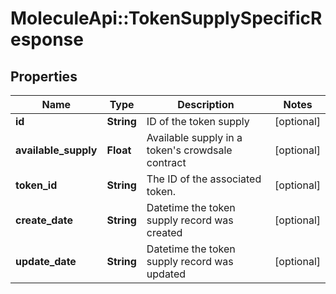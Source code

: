 # MoleculeApi::TokenSupplySpecificResponse

## Properties
Name | Type | Description | Notes
------------ | ------------- | ------------- | -------------
**id** | **String** | ID of the token supply | [optional] 
**available_supply** | **Float** | Available supply in a token&#39;s crowdsale contract | [optional] 
**token_id** | **String** | The ID of the associated token. | [optional] 
**create_date** | **String** | Datetime the token supply record was created | [optional] 
**update_date** | **String** | Datetime the token supply record was updated | [optional] 


